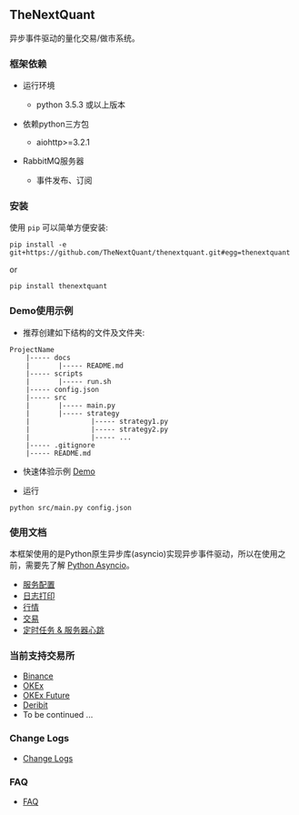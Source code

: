 
## TheNextQuant
异步事件驱动的量化交易/做市系统。


### 框架依赖

- 运行环境
	- python 3.5.3 或以上版本

- 依赖python三方包
	- aiohttp>=3.2.1

- RabbitMQ服务器
    - 事件发布、订阅


### 安装
使用 `pip` 可以简单方便安装:
```text
pip install -e git+https://github.com/TheNextQuant/thenextquant.git#egg=thenextquant
```

or

```text
pip install thenextquant
```

### Demo使用示例

- 推荐创建如下结构的文件及文件夹:
```text
ProjectName
    |----- docs
    |       |----- README.md
    |----- scripts
    |       |----- run.sh
    |----- config.json
    |----- src
    |       |----- main.py
    |       |----- strategy
    |               |----- strategy1.py
    |               |----- strategy2.py
    |               |----- ...
    |----- .gitignore
    |----- README.md
```

- 快速体验示例
    [Demo](example)


- 运行
```text
python src/main.py config.json
```


### 使用文档

本框架使用的是Python原生异步库(asyncio)实现异步事件驱动，所以在使用之前，需要先了解 [Python Asyncio](https://docs.python.org/3/library/asyncio.html)。

- [服务配置](docs/configure/README.md)
- [日志打印](docs/others/logger.md)
- [行情](docs/market.md)
- [交易](docs/trade.md)
- [定时任务 & 服务器心跳](docs/others/tasks.md)


### 当前支持交易所
- [Binance](https://www.binance.com)
- [OKEx](https://www.okex.me/)
- [OKEx Future](https://www.okex.me/future/trade)
- [Deribit](https://www.deribit.com/)
- To be continued ...


### Change Logs
- [Change Logs](/docs/changelog.md)


### FAQ
- [FAQ](docs/faq.md)
